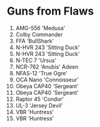 # Guns from Flaws

1.	AMG-556 'Medusa'  
2.	Colby Commander  
3.	FFA 'BullShark'  
4.	N-HVR 243 'Sitting Duck'
5.	N-HVR 243 'Sitting Duck'  
6.	N-TEC 7 'Ursus'  
7.	NCR-762 'Anubis' Adeen  
8.	NFAS-12 'True Ogre'  
9.	OCA Nano 'Connoisseur'  
10.	Obeya CAP40 'Sergeant'  
11.	Obeya CAP40 'Sergeant'  
12.	Raptor 45 'Condor'  
13.	UL-3 'Jersey Devil'  
14.	VBR 'Huntress'  
15.	VBR 'Huntress'  
